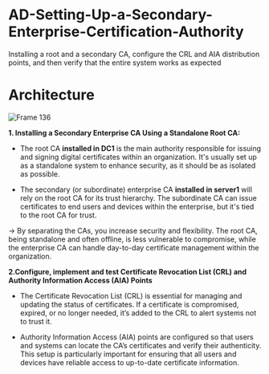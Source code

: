 # AD-Setting-Up-a-Secondary-Enterprise-Certification-Authority
Installing a root and a secondary CA, configure the CRL and AIA distribution points, and then verify that the entire system works as expected
# Architecture 
![Frame 136](https://github.com/user-attachments/assets/b9304f40-09f1-4e56-9fe0-7400c4dda8b0)

**1. Installing a Secondary Enterprise CA Using a Standalone Root CA:**
- The root CA **installed in DC1** is the main authority responsible for issuing and signing digital certificates within an organization. It's usually set up as a standalone system to enhance security, as it should be as isolated as possible.

- The secondary (or subordinate) enterprise CA **installed in server1** will rely on the root CA for its trust hierarchy. The subordinate CA can issue certificates to end users and devices within the enterprise, but it's tied to the root CA for trust.

-> By separating the CAs, you increase security and flexibility. The root CA, being standalone and often offline, is less vulnerable to compromise, while the enterprise CA can handle day-to-day certificate management within the organization.

**2.Configure, implement and test Certificate Revocation List (CRL) and Authority Information Access (AIA) Points**

- The Certificate Revocation List (CRL) is essential for managing and updating the status of certificates. If a certificate is compromised, expired, or no longer needed, it’s added to the CRL to alert systems not to trust it.

- Authority Information Access (AIA) points are configured so that users and systems can locate the CA’s certificates and verify their authenticity. This setup is particularly important for ensuring that all users and devices have reliable access to up-to-date certificate information.
